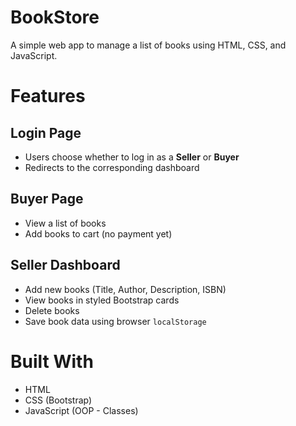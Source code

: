 # BookStore
A simple web app to manage a list of books using HTML, CSS, and JavaScript.

# Features

  ## Login Page
 - Users choose whether to log in as a **Seller** or **Buyer**
 - Redirects to the corresponding dashboard
  ## Buyer Page
 - View a list of books
 - Add books to cart (no payment yet)
  ## Seller Dashboard
 - Add new books (Title, Author, Description, ISBN)
 - View books in styled Bootstrap cards
 - Delete books
 - Save book data using browser `localStorage`
  

# Built With
- HTML
- CSS (Bootstrap)
- JavaScript (OOP - Classes)
